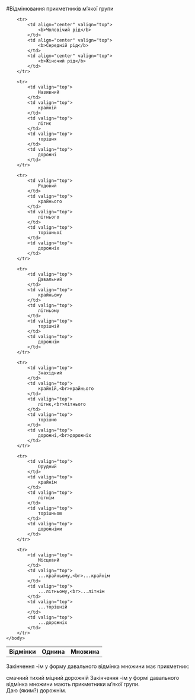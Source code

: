 #Вiдмiнювання прикметникiв м’якої групи


<table style="width: 90%;" align="center">
    <body>
        <tr>
            <td rowspan="2"  align="center" valign="top">
                <b>Вiдмiнки</b>
            </td>  
            <td colspan="3" align="center" valign="top">
                <b>Однина</b>
            </td>
            <td rowspan="2"  align="center" valign="top">
                <b>Множина</b>
            </td>                     
        </tr>

        <tr>
            <td align="center" valign="top">
                <b>Чоловiчий рiд</b>
            </td>  
            <td align="center" valign="top">
                <b>Середнiй рiд</b>
            </td>
            <td align="center" valign="top">
                <b>Жiночий рiд</b>
            </td>                     
        </tr>

        <tr>
            <td valign="top">
                Називний
            </td>  
            <td valign="top">
                крайнiй
            </td>
            <td valign="top">
                лiтнє
            </td>
            <td valign="top">
                торiшня
            </td>
            <td valign="top">
                дорожнi
            </td>                   
        </tr>

        <tr>
            <td valign="top">
                Родовий
            </td>  
            <td valign="top">
                крайнього
            </td>
            <td valign="top">
                лiтнього
            </td>
            <td valign="top">
                торiшньої
            </td>
            <td valign="top">
                дорожнiх
            </td>                   
        </tr>

        <tr>
            <td valign="top">
                Давальний    
            </td>  
            <td valign="top">
                крайньому
            </td>
            <td valign="top">
                лiтньому
            </td>
            <td valign="top">
                торiшнiй
            </td>
            <td valign="top">
                дорожнiм
            </td>                   
        </tr>

        <tr>
            <td valign="top">
                Знахiдний
            </td>  
            <td valign="top">
                крайнiй,<br>крайнього
            </td>
            <td valign="top">
                лiтнє,<br>лiтнього
            </td>
            <td valign="top">
                торiшню
            </td>
            <td valign="top">
                дорожнi,<br>дорожнiх
            </td>                   
        </tr>

        <tr>
            <td valign="top">
                Орудний
            </td>  
            <td valign="top">
                крайнiм 
            </td>
            <td valign="top">
                лiтнiм
            </td>
            <td valign="top">
                торiшньою
            </td>
            <td valign="top">
                дорожнiми
            </td>                   
        </tr>

        <tr>
            <td valign="top">
                Мiсцевий 
            </td>  
            <td valign="top">
                ...крайньому,<br>...крайнiм
            </td>
            <td valign="top">
                ...лiтньому,<br>...лiтнiм
            </td>
            <td valign="top">
                ...торiшнiй
            </td>
            <td valign="top">
                ...дорожнiх 
            </td>                   
        </tr>        
    </body>
</table>

<quiz> 
    <question>
       <p>Закінчення <span class="p1">-ім</span> у форму давального відмінка множини має прикметник:</p>
           <answer>смачний</answer>
           <answer>тихий</answer>
           <answer>міцний</answer>
           <answer correct>дорожній</answer>
      <explanation>
Закінчення <span class="p1">-ім</span> у формі давального відмінка множини мають прикметники м’якої групи. <br>
Даю (яким?) дорожнім.
</explanation>
    </question>
</quiz> 
